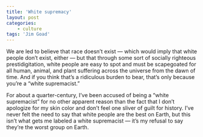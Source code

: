 ```yaml
---
title: 'White supremacy'
layout: post
categories:
    - culture
tags: 'Jim Goad'
---
```


We are led to believe that race doesn’t exist — which would imply that white people don’t exist, either — but that through some sort of socially righteous prestidigitation, white people are easy to spot and must be scapegoated for all human, animal, and plant suffering across the universe from the dawn of time. And if you think that’s a ridiculous burden to bear, that’s only because you’re a “white supremacist.”

For about a quarter-century, I’ve been accused of being a “white supremacist” for no other apparent reason than the fact that I don’t apologize for my skin color and don’t feel one sliver of guilt for history. I’ve never felt the need to say that white people are the best on Earth, but this isn’t what gets me labeled a white supremacist — it’s my refusal to say they’re the worst group on Earth.
